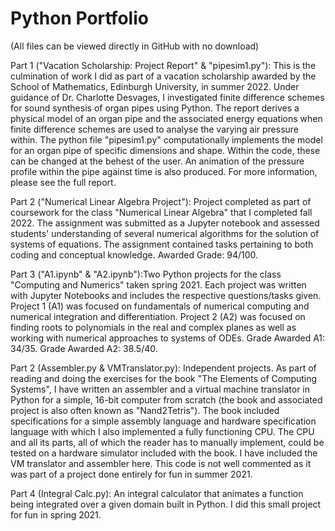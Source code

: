 # Python Portfolio

(All files can be viewed directly in GitHub with no download)

Part 1 ("Vacation Scholarship: Project Report" & "pipesim1.py"): This is the culmination of work I did as part of a vacation scholarship awarded by the School of Mathematics, Edinburgh University, in summer 2022. Under guidance of Dr. Charlotte Desvages, I investigated finite difference schemes for sound synthesis of organ pipes using Python. The report derives a physical model of an organ pipe and the associated energy equations when finite difference schemes are used to analyse the varying air pressure within. The python file "pipesim1.py" computationally implements the model for an organ pipe of specific dimensions and shape. Within the code, these can be changed at the behest of the user. An animation of the pressure profile within the pipe against time is also produced. For more information, please see the full report.

Part 2 ("Numerical Linear Algebra Project"): Project completed as part of coursework for the class "Numerical Linear Algebra" that I completed fall 2022. The assignment was submitted as a Jupyter notebook and assessed students' understanding of several numerical algorithms for the solution of systems of equations. The assignment contained tasks pertaining to both coding and conceptual knowledge. Awarded Grade: 94/100.

Part 3 ("A1.ipynb" & "A2.ipynb"):Two Python projects for the class "Computing and Numerics" taken spring 2021.
Each project was written with Jupyter Notebooks and includes the respective questions/tasks given.
Project 1 (A1) was focused on fundamentals of numerical computing and numerical integration and differentiation.
Project 2 (A2) was focused on finding roots to polynomials in the real and complex planes as well as working with numerical approaches to systems of ODEs.
Grade Awarded A1: 34/35. Grade Awarded A2: 38.5/40.

Part 2 (Assembler.py & VMTranslator.py): Independent projects. As part of reading and doing the exercises for the book "The Elements of Computing Systems", I have written an assembler and a virtual machine translator in Python for a simple, 16-bit computer from scratch (the book and associated project is also often known as "Nand2Tetris"). The book included specifications for a simple assembly language and hardware specification language with which I also implemented a fully functioning CPU. The CPU and all its parts, all of which the reader has to manually implement, could be tested on a hardware simulator included with the book. I have included the VM translator and assembler here. This code is not well commented as it was part of a project done entirely for fun in summer 2021.

Part 4 (Integral Calc.py): An integral calculator that animates a function being integrated over a given domain built in Python. I did this small project for fun in spring 2021.
